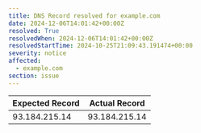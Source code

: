 ```yaml
---
title: DNS Record resolved for example.com
date: 2024-12-06T14:01:42+00:00Z
resolved: True
resolvedWhen: 2024-12-06T14:01:42+00:00Z
resolvedStartTime: 2024-10-25T21:09:43.191474+00:00
severity: notice
affected:
  - example.com
section: issue
---
```


| Expected Record  | Actual Record  |
|------------------|----------------|
| 93.184.215.14 | 93.184.215.14 |
